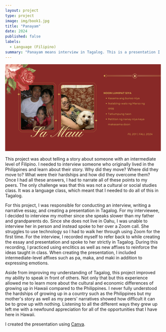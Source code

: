 ```yaml
---
layout: project
type: project
image: img/book1.jpg
title: "Panayam"
date: 2024
published: false
labels:
  - Language (Filipino)
summary: "Panayam means interview in Tagalog. This is a presentation I created when I took FIL 201."
---
```

<div class="text-center p-4">
  <img width="600px" src="../img/fil-2.png" class="img-thumbnail" >
</div>

This project was about telling a story about someone with an intermediate level of Filipino. I needed to interview someone who originally lived in the Philippines and learn about their story. Why did they move? Where did they move to? What were their hardships and how did they overcome them? Once I had all these answers, I had to narrate all of these points to my peers. The only challenge was that this was not a cultural or social studies class. It was a language class, which meant that I needed to do all of this in Tagalog.

For this project, I was responsible for conducting an interview, writing a narrative essay, and creating a presentation in Tagalog. For my interviewee, I decided to interview my mother since she speaks slower than my father and grandparents do. Since she does not live in Oahu, I was unable to interview her in person and instead spoke to her over a Zoom call. She struggles to use technology so I had to walk her through using Zoom for the first time. For the interview, I recorded myself to refer back to while creating the essay and presentation and spoke to her strictly in Tagalog. During this recording, I practiced using enclitics as well as new affixes to reinforce the ideas taught in class. When creating the presentation, I included intermediate-level affixes such as pa, maka, and maki in addition to expressing emotions.

Aside from improving my understanding of Tagalog, this project improved my ability to speak in front of others. Not only that but this experience allowed me to learn more about the cultural and economic differences of growing up in Hawaii compared to the Philippines. I never fully understood the hardships of growing up in a country such as the Philippines but my mother's story as well as my peers' narratives showed how difficult it can be to grow up with nothing. Listening to all the different ways they grew up left me with a newfound appreciation for all of the opportunities that I have here in Hawaii.


I created the presentation using [Canva](https://www.canva.com/design/DAGXK3Fz67o/m0Pav1Bieb_pyT7F7BgvOw/edit?utm_content=DAGXK3Fz67o&utm_campaign=designshare&utm_medium=link2&utm_source=sharebutton).
